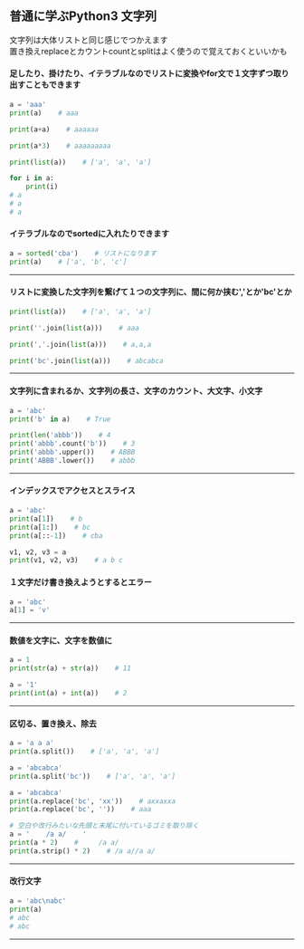 ## 普通に学ぶPython3 文字列

文字列は大体リストと同じ感じでつかえます  
置き換えreplaceとカウントcountとsplitはよく使うので覚えておくといいかも  


#### 足したり、掛けたり、イテラブルなのでリストに変換やfor文で１文字ずつ取り出すこともできます
```py
a = 'aaa'
print(a)    # aaa

print(a+a)    # aaaaaa

print(a*3)    # aaaaaaaaa

print(list(a))    # ['a', 'a', 'a']

for i in a:
    print(i)
# a
# a
# a
```
#### イテラブルなのでsortedに入れたりできます
```py
a = sorted('cba')    # リストになります
print(a)    # ['a', 'b', 'c']
```
---
#### リストに変換した文字列を繋げて１つの文字列に、間に何か挟む','とか'bc'とか
```py
print(list(a))    # ['a', 'a', 'a']

print(''.join(list(a)))    # aaa

print(','.join(list(a)))    # a,a,a

print('bc'.join(list(a)))    # abcabca
```

---
#### 文字列に含まれるか、文字列の長さ、文字のカウント、大文字、小文字
```py
a = 'abc'
print('b' in a)    # True

print(len('abbb'))    # 4
print('abbb'.count('b'))    # 3
print('abbb'.upper())    # ABBB
print('ABBB'.lower())    # abbb
```
---
#### インデックスでアクセスとスライス
```py
a = 'abc'
print(a[1])    # b
print(a[1:])    # bc
print(a[::-1])    # cba
```
```py
v1, v2, v3 = a
print(v1, v2, v3)    # a b c
```

#### １文字だけ書き換えようとするとエラー
```py
a = 'abc'
a[1] = 'v'
```
---
#### 数値を文字に、文字を数値に
```py
a = 1
print(str(a) + str(a))    # 11

a = '1'
print(int(a) + int(a))    # 2
```
---
#### 区切る、置き換え、除去
```py
a = 'a a a'
print(a.split())    # ['a', 'a', 'a']

a = 'abcabca'
print(a.split('bc'))    # ['a', 'a', 'a']

a = 'abcabca'
print(a.replace('bc', 'xx'))    # axxaxxa
print(a.replace('bc', ''))    # aaa

# 空白や改行みたいな先頭と末尾に付いているゴミを取り除く
a = '    /a a/    '
print(a * 2)    #     /a a/    
print(a.strip() * 2)    # /a a//a a/
```
---

#### 改行文字
```py
a = 'abc\nabc'
print(a)
# abc
# abc
```
---

